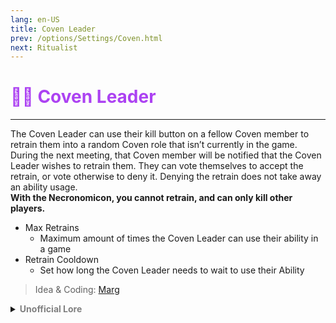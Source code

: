 ```yaml
---
lang: en-US
title: Coven Leader
prev: /options/Settings/Coven.html
next: Ritualist
---
```


# <font color="#ac42f2">🧙‍♀️ <b>Coven Leader</b></font> <Badge text="Power" type="tip" vertical="middle"/>
---

The Coven Leader can use their kill button on a fellow Coven member to retrain them into a random Coven role that isn’t currently in the game. During the next meeting, that Coven member will be notified that the Coven Leader wishes to retrain them. They can vote themselves to accept the retrain, or vote otherwise to deny it. Denying the retrain does not take away an ability usage.<br><b>With the Necronomicon, you cannot retrain, and can only kill other players.</b>
* Max Retrains
  * Maximum amount of times the Coven Leader can use their ability in a game
* Retrain Cooldown
  * Set how long the Coven Leader needs to wait to use their Ability

> Idea & Coding: [Marg](https://github.com/MargaretTheFool)


<details>
<summary><b><font color=gray>Unofficial Lore</font></b></summary>

Placeholder: This role is a ROLE OH EM GOSH
> Submitted by: Member
</details>